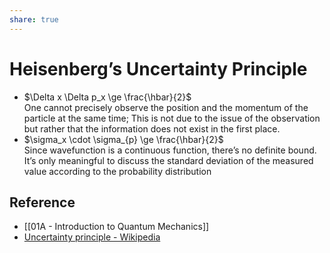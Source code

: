 ```yaml
---
share: true
---
```


# Heisenberg’s Uncertainty Principle

- $\Delta x \Delta p_x \ge \frac{\hbar}{2}​$  
  One cannot precisely observe the position and the momentum of the particle at the same time; This is not due to the issue of the observation but rather that the information does not exist in the first place.
- $\sigma_x \cdot \sigma_{p} \ge \frac{\hbar}{2}$  
  Since wavefunction is a continuous function, there’s no definite bound. It’s only meaningful to discuss the standard deviation of the measured value according to the probability distribution

## Reference

- [[01A - Introduction to Quantum Mechanics]]
- [Uncertainty principle - Wikipedia](https://en.wikipedia.org/wiki/Uncertainty_principle)
